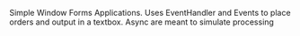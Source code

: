 Simple Window Forms Applications.
Uses EventHandler and Events to place orders and output in a textbox.
Async are meant to simulate processing
